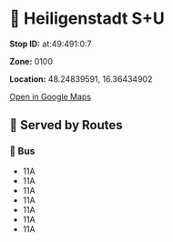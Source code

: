 # 🚉 Heiligenstadt S+U


**Stop ID:** at:49:491:0:7

**Zone:** 0100

**Location:** 48.24839591, 16.36434902

[Open in Google Maps](https://www.google.com/maps?q=48.24839591,16.36434902)

## 🚆 Served by Routes

### 🚌 Bus
- 11A
- 11A
- 11A
- 11A
- 11A
- 11A
- 11A